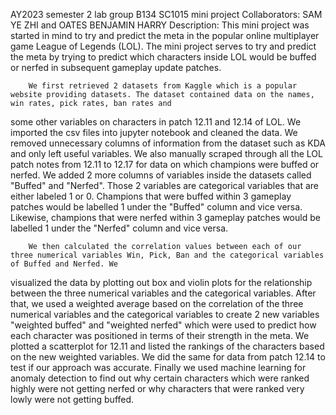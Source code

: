 AY2023 semester 2 lab group B134 SC1015 mini project 
Collaborators: SAM YE ZHI and OATES BENJAMIN HARRY
Description:
        This mini project was started in mind to try and predict the meta in the popular online multiplayer game League of Legends (LOL).
The mini project serves to try and predict the meta by trying to predict which characters inside LOL would be buffed or nerfed in subsequent gameplay update patches.

        We first retrieved 2 datasets from Kaggle which is a popular website providing datasets. The dataset contained data on the names, win rates, pick rates, ban rates and 
some other variables on characters in patch 12.11 and 12.14 of LOL. We imported the csv files into jupyter notebook and cleaned the data. We removed unnecessary columns
of information from the dataset such as KDA and only left useful variables. We also manually scraped through all the LOL patch notes from 12.11 to 12.17 for data on which
champions were buffed or nerfed. We added 2 more columns of variables inside the datasets called "Buffed" and "Nerfed". Those 2 variables are categorical variables that
are either labeled 1 or 0. Champions that were buffed within 3 gameplay patches would be labelled 1 under the "Buffed" column and vice versa. Likewise, champions that
were nerfed within 3 gameplay patches would be labelled 1 under the "Nerfed" column and vice versa.

        We then calculated the correlation values between each of our three numerical variables Win, Pick, Ban and the categorical variables of Buffed and Nerfed. We
visualized the data by plotting out box and violin plots for the relationship between the three numerical variables and the categorical variables. After that, we used
a weighted average based on the correlation of the three numerical variables and the categorical variables to create 2 new variables "weighted buffed" and "weighted 
nerfed" which were used to predict how each character was positioned in terms of their strength in the meta. We plotted a scatterplot for 12.11 and listed the rankings
of the characters based on the new weighted variables. We did the same for data from patch 12.14 to test if our approach was accurate. Finally we used machine learning for
anomaly detection to find out why certain characters which were ranked highly were not getting nerfed or why characters that were ranked very lowly were not getting buffed.

        
